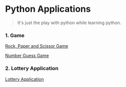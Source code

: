 # Python Applications
>It's just the play with python while learning python.

### 1. Game
[Rock, Paper and Scissor Game](https://github.com/bishtanuj/python-applications/blob/main/rock_paper_scissor.py)

[Number Guess Game](https://github.com/bishtanuj/python-applications/blob/main/number_guess_game.py)

### 2. Lottery Application
[Lottery Application](https://github.com/bishtanuj/python-applications/blob/main/lottery.py)
